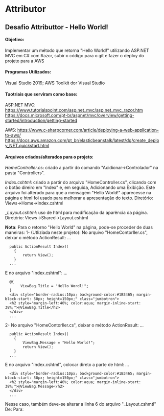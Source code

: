 # Attributor
## Desafio Attributtor - Hello World!

#### Objetivo:
Implementar um método que retorna "Hello World!" utilizando ASP.NET MVC em C# com Razor, subir o código para o git e fazer o deploy do projeto para a AWS

#### Programas Utilizados:
Visual Studio 2019; 
AWS Toolkit dor Visual Studio

#### Tuotriais que serviram como base:
ASP.NET MVC:
https://www.tutorialspoint.com/asp.net_mvc/asp.net_mvc_razor.htm
https://docs.microsoft.com/pt-br/aspnet/mvc/overview/getting-started/introduction/getting-started

AWS:
https://www.c-sharpcorner.com/article/deploying-a-web-application-to-aws/
https://docs.aws.amazon.com/pt_br/elasticbeanstalk/latest/dg/create_deploy_NET.quickstart.html

#### Arquivos criados/alterados para o projeto:
  *HomeController.cs*: criado a partir do comando "Acidionar->Controlador" na pasta "Controllers".
  
  *Index.cshtml*: criado a partir do arquivo "HomeController.cs", clicando com o botão direiro em "Index" e, em seguida, Adicionando uma Exibição. Este arquivo foi alterado para que a mensagem "Hello World!" aparecesse na página e html foi usado para melhorar a apresentação do texto.
                  Diretório: Views->Home->Index.cshtml
  
  *_Layout.cshtml*: uso de html para modificação da aparência da página.
                    Diretório: Views->Shared->Layout.cshtml
  
  
  
**Nota:** Para o retorno "Hello World" na página, pode-se proceder de duas maneiras:
  1- (Utliziada neste projeto):
    No arquivo "HomeContorller.cs", deixar o método ActionResult:
      ...
      
      public ActionResult Index()
        {
            return View();
        }
      ...
   
   E no arquivo "Index.cshtml":
      ...
      
      @{
           ViewBag.Title = "Hello Wordl!";
      } 
      <div style="border-radius:10px; background-color:#1B3465; margin-block-start: 50px; height=150px;" class="jumbotron">
      <h2 style="margin-left:40%; color:aqua; margin-inline-start: 38%;">@ViewBag.Title</h2>
      </div>
      ...

   2- No arquivo "HomeContorller.cs", deixar o método ActionResult:
      ...
      
      public ActionResult Index()
        {
            ViewBag.Message = "Hello World!";
            return View();
        }
      ...
   
   E no arquivo "Index.cshtml", colocar direto a parte de html:
      ...
      
      <div style="border-radius:10px; background-color:#1B3465; margin-block-start: 50px; height=150px;" class="jumbotron">
      <h2 style="margin-left:40%; color:aqua; margin-inline-start: 38%;">@ViewBag.Message</h2>
      </div>
      ...
      
   Nesse caso, também deve-se alterar a linha 6 do arquivo "_Layout.cshmtl"
    De: <title>@ViewBag.Title - Attributor</title>
    Para: <title>@ViewBag.Message - Attributor</title>
   
   
     
